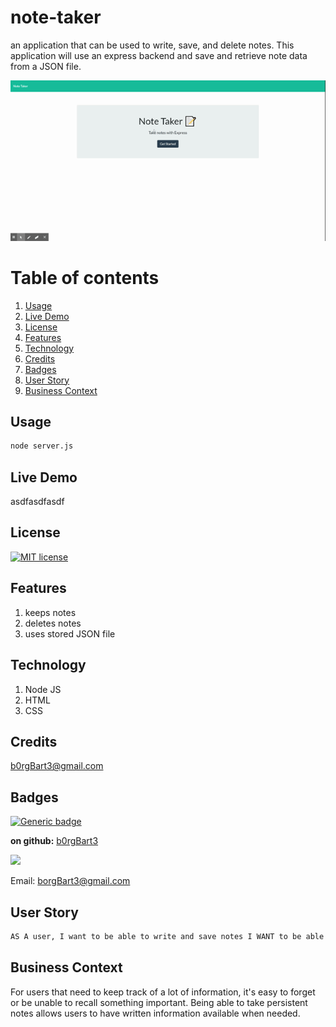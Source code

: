 # note-taker
an application that can be used to write, save, and delete notes. This application will use an express backend and save and retrieve note data from a JSON file.

![demo](demo1.gif)
# Table of contents
1. [Usage](#Usage)
3. [Live Demo](#Live_Demo)
4. [License](#License)
5. [Features](#Features)
6. [Technology](#Technology)
7. [Credits](#Credits)
8. [Badges](#Badges)
9. [User Story](#User_Story)
10. [Business Context](#Business_Context)

<a name="Usage"></a>
## Usage
```sh
node server.js
```
<a name="Live_Demo"></a>
## Live Demo
asdfasdfasdf
<a name='License'></a>
## License
[![MIT license](https://img.shields.io/badge/License-MIT-blue.svg)](https://lbesson.mit-license.org/)
<a name="Features"></a>
## Features
1. keeps notes
2.  deletes notes
3.  uses stored JSON file
<a name="Technology"></a>
## Technology
1. Node JS
2.  HTML
3.  CSS
<a name="Credits"></a>
## Credits
b0rgBart3@gmail.com
<a name="Badges"></a>
## Badges
 [![Generic badge](https://img.shields.io/badge/made_with-node_js-<COLOR>.svg)](https://shields.io/)

**on github:** <a href='github.com/b0rgBart3'>b0rgBart3</a>

[![](https://github.com/b0rgBart3.png?size=90)](https://github.com/remarkablemark)

Email: borgBart3@gmail.com
<a name="User_Story"></a>
## User Story
```sh
AS A user, I want to be able to write and save notes I WANT to be able to delete notes I've written beforeSO THAT I can organize my thoughts and keep track of tasks I need to complete
```
<a name="Business_Context"></a>
## Business Context
For users that need to keep track of a lot of information, it's easy to forget or be unable to recall something important. Being able to take persistent notes allows users to have written information available when needed.
